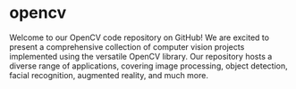 # opencv
Welcome to our OpenCV code repository on GitHub! We are excited to present a comprehensive collection of computer vision projects implemented using the versatile OpenCV library. Our repository hosts a diverse range of applications, covering image processing, object detection, facial recognition, augmented reality, and much more.
